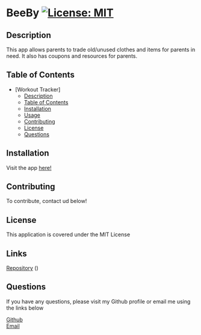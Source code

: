 # BeeBy [![License: MIT](https://img.shields.io/badge/License-MIT-yellow.svg)](https://opensource.org/licenses/MIT)

## Description
This app allows parents to trade old/unused clothes and items for parents in need. It also has coupons and resources for parents.

## Table of Contents
- [Workout Tracker]
  - [Description](#description)
  - [Table of Contents](#table-of-contents)
  - [Installation](#installation)
  - [Usage](#usage)
  - [Contributing](#contributing)
  - [License](#license)
  - [Questions](#questions)

## Installation
Visit the app [here!](https://beeby-backend.herokuapp.com/)




## Contributing
To contribute, contact ud below!

## License
This application is covered under the MIT License

## Links
[Repository](https://github.com/Project-3-UW/project3-frontend) () 


## Questions
If you have any questions, please visit my Github profile or email me using the links below

[Github](https://github.com/deannaboiani)  
[Email](mailto:beebycontact@gmail.com)
